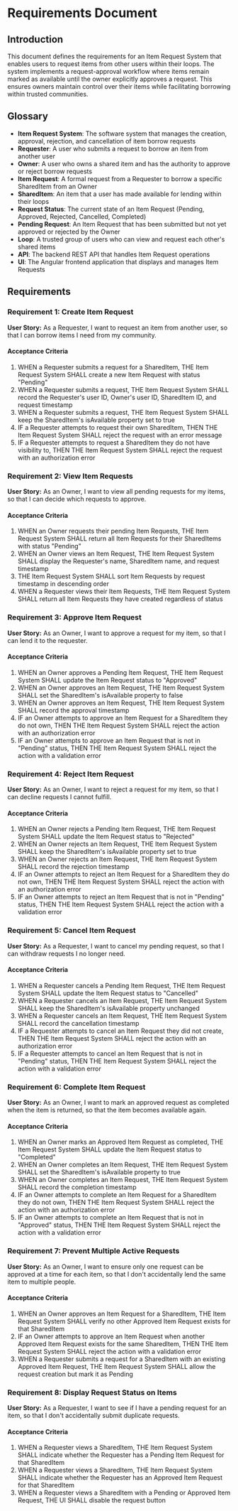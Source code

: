 # Requirements Document

## Introduction

This document defines the requirements for an Item Request System that enables users to request items from other users within their loops. The system implements a request-approval workflow where items remain marked as available until the owner explicitly approves a request. This ensures owners maintain control over their items while facilitating borrowing within trusted communities.

## Glossary

- **Item Request System**: The software system that manages the creation, approval, rejection, and cancellation of item borrow requests
- **Requester**: A user who submits a request to borrow an item from another user
- **Owner**: A user who owns a shared item and has the authority to approve or reject borrow requests
- **Item Request**: A formal request from a Requester to borrow a specific SharedItem from an Owner
- **SharedItem**: An item that a user has made available for lending within their loops
- **Request Status**: The current state of an Item Request (Pending, Approved, Rejected, Cancelled, Completed)
- **Pending Request**: An Item Request that has been submitted but not yet approved or rejected by the Owner
- **Loop**: A trusted group of users who can view and request each other's shared items
- **API**: The backend REST API that handles Item Request operations
- **UI**: The Angular frontend application that displays and manages Item Requests

## Requirements

### Requirement 1: Create Item Request

**User Story:** As a Requester, I want to request an item from another user, so that I can borrow items I need from my community.

#### Acceptance Criteria

1. WHEN a Requester submits a request for a SharedItem, THE Item Request System SHALL create a new Item Request with status "Pending"
2. WHEN a Requester submits a request, THE Item Request System SHALL record the Requester's user ID, Owner's user ID, SharedItem ID, and request timestamp
3. WHEN a Requester submits a request, THE Item Request System SHALL keep the SharedItem's isAvailable property set to true
4. IF a Requester attempts to request their own SharedItem, THEN THE Item Request System SHALL reject the request with an error message
5. IF a Requester attempts to request a SharedItem they do not have visibility to, THEN THE Item Request System SHALL reject the request with an authorization error

### Requirement 2: View Item Requests

**User Story:** As an Owner, I want to view all pending requests for my items, so that I can decide which requests to approve.

#### Acceptance Criteria

1. WHEN an Owner requests their pending Item Requests, THE Item Request System SHALL return all Item Requests for their SharedItems with status "Pending"
2. WHEN an Owner views an Item Request, THE Item Request System SHALL display the Requester's name, SharedItem name, and request timestamp
3. THE Item Request System SHALL sort Item Requests by request timestamp in descending order
4. WHEN a Requester views their Item Requests, THE Item Request System SHALL return all Item Requests they have created regardless of status

### Requirement 3: Approve Item Request

**User Story:** As an Owner, I want to approve a request for my item, so that I can lend it to the requester.

#### Acceptance Criteria

1. WHEN an Owner approves a Pending Item Request, THE Item Request System SHALL update the Item Request status to "Approved"
2. WHEN an Owner approves an Item Request, THE Item Request System SHALL set the SharedItem's isAvailable property to false
3. WHEN an Owner approves an Item Request, THE Item Request System SHALL record the approval timestamp
4. IF an Owner attempts to approve an Item Request for a SharedItem they do not own, THEN THE Item Request System SHALL reject the action with an authorization error
5. IF an Owner attempts to approve an Item Request that is not in "Pending" status, THEN THE Item Request System SHALL reject the action with a validation error

### Requirement 4: Reject Item Request

**User Story:** As an Owner, I want to reject a request for my item, so that I can decline requests I cannot fulfill.

#### Acceptance Criteria

1. WHEN an Owner rejects a Pending Item Request, THE Item Request System SHALL update the Item Request status to "Rejected"
2. WHEN an Owner rejects an Item Request, THE Item Request System SHALL keep the SharedItem's isAvailable property set to true
3. WHEN an Owner rejects an Item Request, THE Item Request System SHALL record the rejection timestamp
4. IF an Owner attempts to reject an Item Request for a SharedItem they do not own, THEN THE Item Request System SHALL reject the action with an authorization error
5. IF an Owner attempts to reject an Item Request that is not in "Pending" status, THEN THE Item Request System SHALL reject the action with a validation error

### Requirement 5: Cancel Item Request

**User Story:** As a Requester, I want to cancel my pending request, so that I can withdraw requests I no longer need.

#### Acceptance Criteria

1. WHEN a Requester cancels a Pending Item Request, THE Item Request System SHALL update the Item Request status to "Cancelled"
2. WHEN a Requester cancels an Item Request, THE Item Request System SHALL keep the SharedItem's isAvailable property unchanged
3. WHEN a Requester cancels an Item Request, THE Item Request System SHALL record the cancellation timestamp
4. IF a Requester attempts to cancel an Item Request they did not create, THEN THE Item Request System SHALL reject the action with an authorization error
5. IF a Requester attempts to cancel an Item Request that is not in "Pending" status, THEN THE Item Request System SHALL reject the action with a validation error

### Requirement 6: Complete Item Request

**User Story:** As an Owner, I want to mark an approved request as completed when the item is returned, so that the item becomes available again.

#### Acceptance Criteria

1. WHEN an Owner marks an Approved Item Request as completed, THE Item Request System SHALL update the Item Request status to "Completed"
2. WHEN an Owner completes an Item Request, THE Item Request System SHALL set the SharedItem's isAvailable property to true
3. WHEN an Owner completes an Item Request, THE Item Request System SHALL record the completion timestamp
4. IF an Owner attempts to complete an Item Request for a SharedItem they do not own, THEN THE Item Request System SHALL reject the action with an authorization error
5. IF an Owner attempts to complete an Item Request that is not in "Approved" status, THEN THE Item Request System SHALL reject the action with a validation error

### Requirement 7: Prevent Multiple Active Requests

**User Story:** As an Owner, I want to ensure only one request can be approved at a time for each item, so that I don't accidentally lend the same item to multiple people.

#### Acceptance Criteria

1. WHEN an Owner approves an Item Request for a SharedItem, THE Item Request System SHALL verify no other Approved Item Request exists for that SharedItem
2. IF an Owner attempts to approve an Item Request when another Approved Item Request exists for the same SharedItem, THEN THE Item Request System SHALL reject the action with a validation error
3. WHEN a Requester submits a request for a SharedItem with an existing Approved Item Request, THE Item Request System SHALL allow the request creation but mark it as Pending

### Requirement 8: Display Request Status on Items

**User Story:** As a Requester, I want to see if I have a pending request for an item, so that I don't accidentally submit duplicate requests.

#### Acceptance Criteria

1. WHEN a Requester views a SharedItem, THE Item Request System SHALL indicate whether the Requester has a Pending Item Request for that SharedItem
2. WHEN a Requester views a SharedItem, THE Item Request System SHALL indicate whether the Requester has an Approved Item Request for that SharedItem
3. WHEN a Requester views a SharedItem with a Pending or Approved Item Request, THE UI SHALL disable the request button
